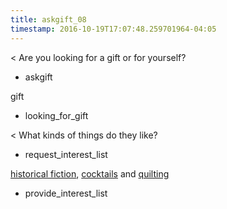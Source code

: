 ```yaml
---
title: askgift_08
timestamp: 2016-10-19T17:07:48.259701964-04:05
---
```


< Are you looking for a gift or for yourself?
* askgift

gift
* looking_for_gift

< What kinds of things do they like?
* request_interest_list

[historical fiction](Interest1), [cocktails](Interest2) and [quilting](Interest3)
* provide_interest_list


